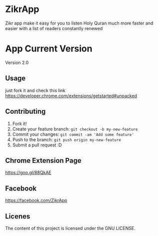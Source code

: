 # ZikrApp 

Zikr app make it easy for you to listen Holy Quran much more faster and easier with a list of readers constantly renewed

# App Current Version 

Version 2.0

## Usage

just fork it and check this link https://developer.chrome.com/extensions/getstarted#unpacked

## Contributing
1. Fork it!
2. Create your feature branch: `git checkout -b my-new-feature`
3. Commit your changes: `git commit -am 'Add some feature'`
4. Push to the branch: `git push origin my-new-feature`
5. Submit a pull request :D

## Chrome Extension Page

https://goo.gl/88QkAE

## Facebook 

https://facebook.com/ZikrApp

## Licenes

The content of this project is licensed under the GNU LICENSE.
